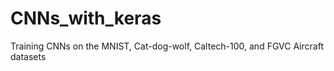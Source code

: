# CNNs_with_keras
Training CNNs on the MNIST, Cat-dog-wolf, Caltech-100, and FGVC Aircraft datasets
